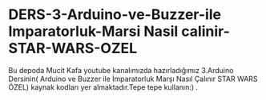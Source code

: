 # DERS-3-Arduino-ve-Buzzer-ile Imparatorluk-Marsi Nasil calinir-STAR-WARS-OZEL
Bu depoda Mucit Kafa youtube kanalımızda hazırladığımız 3.Arduino Dersinin( Arduino ve Buzzer ile İmparatorluk Marşı Nasıl Çalınır STAR WARS ÖZEL) kaynak kodları yer almaktadır.Tepe tepe kullanın:) .

